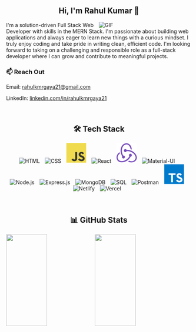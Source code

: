 <h2 align="center">Hi, I'm Rahul Kumar 👋</h2>
<img align="right" alt="GIF" src="https://miro.medium.com/max/700/0*FGD6BUzzZs1VJLuY.gif" width="50%" />
<p align="left" width="50%">I'm a solution-driven Full Stack Web Developer with skills in the MERN Stack. I'm passionate about building web applications and always eager to learn new things with a curious mindset. I truly enjoy coding and take pride in writing clean, efficient code. I'm looking forward to taking on a challenging and responsible role as a full-stack developer where I can grow and contribute to meaningful projects.</p>
<h3>📫 Reach Out</h3>
<p>Email: <a href="mailto:rahulkmrgaya21@gmail.com">rahulkmrgaya21@gmail.com</a></p>
<p>LinkedIn: <a href="https://www.linkedin.com/in/rahulkmr07/" target="_blank">linkedin.com/in/rahulkmrgaya21</a></p>

<br/>

<h2 align="center">🛠 Tech Stack</h4>
<div align="center">
  <!-- Frontend -->
  <img src="https://www.vectorlogo.zone/logos/w3_html5/w3_html5-icon.svg" alt="HTML" width="55" height="55" style="margin-right: 10px;" />
  <img src="https://www.vectorlogo.zone/logos/w3_css/w3_css-icon.svg" alt="CSS" width="55" height="55" style="margin-right: 10px;" />
  <img src="https://raw.githubusercontent.com/devicons/devicon/master/icons/javascript/javascript-original.svg" alt="JavaScript" width="55" height="55" style="margin-right: 10px;" />
  <img src="https://www.vectorlogo.zone/logos/reactjs/reactjs-icon.svg" alt="React" width="55" height="55" style="margin-right: 10px;" />
  <img src="https://raw.githubusercontent.com/devicons/devicon/master/icons/redux/redux-original.svg" alt="Redux" width="55" height="55" style="margin-right: 10px;" />
  <img src="https://www.svgrepo.com/show/354048/material-ui.svg" alt="Material-UI" width="55" height="55" style="margin-right: 10px;" />
  <!-- Backend -->
  <img src="https://www.vectorlogo.zone/logos/nodejs/nodejs-icon.svg" alt="Node.js" width="55" height="55" style="margin-right: 10px;" />
  <img src="https://www.svgrepo.com/show/376367/express.svg" alt="Express.js" width="55" height="55" style="margin-right: 10px;" />

  <!-- Databases -->
  <img src="https://www.vectorlogo.zone/logos/mongodb/mongodb-icon.svg" alt="MongoDB" width="55" height="55" style="margin-right: 10px;" />
  <img src="https://cdn.jsdelivr.net/gh/devicons/devicon/icons/mysql/mysql-original.svg" alt="SQL" width="55" height="55" style="margin-right: 10px;" />

  <!-- Tools & Others -->
  <img src="https://www.vectorlogo.zone/logos/getpostman/getpostman-icon.svg" alt="Postman" width="55" height="55" style="margin-right: 10px;" />
  <img src="https://raw.githubusercontent.com/devicons/devicon/master/icons/typescript/typescript-original.svg" alt="TypeScript" width="55" height="55" style="margin-right: 10px;" />
  <img src="https://www.vectorlogo.zone/logos/netlify/netlify-icon.svg" alt="Netlify" width="55" height="55" style="margin-right: 10px;" />
  <img src="https://www.vectorlogo.zone/logos/vercel/vercel-icon.svg" alt="Vercel" width="55" height="55" style="margin-right: 10px;" />
</div>

<br/>
<br/>

<h2 align="center">📊 GitHub Stats</h2> 

<div>
  <img  src="https://github-readme-stats.vercel.app/api?username=RahulkrWD&show_icons=true&theme=radical&hide_border=true" height="250px" width="47%" />
   <img src="https://github-readme-stats.vercel.app/api/top-langs/?username=RahulkrWD&layout=compact&theme=radical&hide_border=true" height="250px" width="47%"/>
</div>
